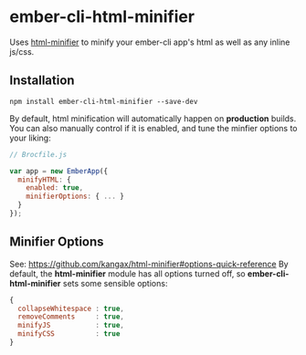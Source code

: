 # ember-cli-html-minifier

Uses [html-minifier](https://github.com/kangax/html-minifier) to minify your ember-cli app's html as well as any inline js/css.

## Installation
```
npm install ember-cli-html-minifier --save-dev
```

By default, html minification will automatically happen on **production** builds.  
You can also manually control if it is enabled, and tune the minfier options to your liking:

```js
// Brocfile.js

var app = new EmberApp({
  minifyHTML: {
    enabled: true,
    minifierOptions: { ... }
  }
});
```

## Minifier Options
See: https://github.com/kangax/html-minifier#options-quick-reference
By default, the **html-minifier** module has all options turned off, so **ember-cli-html-minifier** sets some sensible options:

```js
{
  collapseWhitespace : true,
  removeComments     : true,
  minifyJS           : true,
  minifyCSS          : true
}
```

